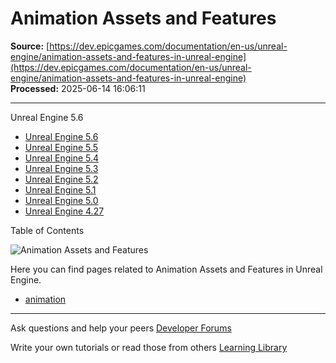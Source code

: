 # Animation Assets and Features

**Source:** [https://dev.epicgames.com/documentation/en-us/unreal-engine/animation-assets-and-features-in-unreal-engine](https://dev.epicgames.com/documentation/en-us/unreal-engine/animation-assets-and-features-in-unreal-engine)  
**Processed:** 2025-06-14 16:06:11

---

Unreal Engine 5.6

-   [Unreal Engine 5.6](/documentation/en-us/unreal-engine/animation-assets-and-features-in-unreal-engine?application_version=5.6)
-   [Unreal Engine 5.5](/documentation/en-us/unreal-engine/animation-assets-and-features-in-unreal-engine?application_version=5.5)
-   [Unreal Engine 5.4](/documentation/en-us/unreal-engine/animation-assets-and-features-in-unreal-engine?application_version=5.4)
-   [Unreal Engine 5.3](/documentation/en-us/unreal-engine/animation-assets-and-features-in-unreal-engine?application_version=5.3)
-   [Unreal Engine 5.2](/documentation/en-us/unreal-engine/animation-assets-and-features-in-unreal-engine?application_version=5.2)
-   [Unreal Engine 5.1](/documentation/en-us/unreal-engine/animation-assets-and-features-in-unreal-engine?application_version=5.1)
-   [Unreal Engine 5.0](/documentation/en-us/unreal-engine/animation-assets-and-features-in-unreal-engine?application_version=5.0)
-   [Unreal Engine 4.27](/documentation/en-us/unreal-engine/animation-assets-and-features-in-unreal-engine?application_version=4.27)

Table of Contents

![Animation Assets and Features](https://dev.epicgames.com/community/api/documentation/image/4bf4b5d4-10b1-41ab-9e70-092b81b9c075?resizing_type=fill&width=1920&height=335)

Here you can find pages related to Animation Assets and Features in Unreal Engine.

-   [animation](https://documentation-assets-ssr/community/search?query=animation)

---

Ask questions and help your peers [Developer Forums](https://forums.unrealengine.com/categories?tag=unreal-engine)

Write your own tutorials or read those from others [Learning Library](https://documentation-assets-ssr/community/unreal-engine/learning)